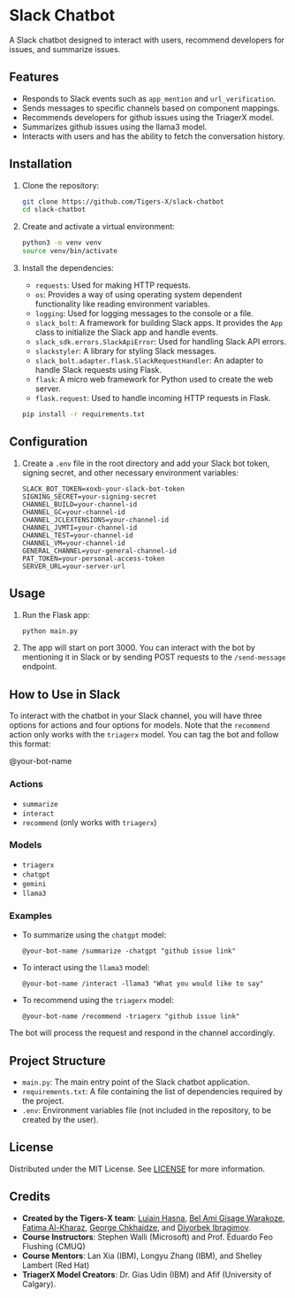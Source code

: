 # Slack Chatbot

A Slack chatbot designed to interact with users, recommend developers for issues, and summarize issues. 

## Features

- Responds to Slack events such as `app_mention` and `url_verification`.
- Sends messages to specific channels based on component mappings.
- Recommends developers for github issues using the TriagerX model.
- Summarizes github issues using the llama3 model.
- Interacts with users and has the ability to fetch the conversation history.


## Installation

1. Clone the repository:
    ```bash
    git clone https://github.com/Tigers-X/slack-chatbot
    cd slack-chatbot
    ```

2. Create and activate a virtual environment:
    ```bash
    python3 -m venv venv
    source venv/bin/activate
    ```

3. Install the dependencies:
    - `requests`: Used for making HTTP requests.
    - `os`: Provides a way of using operating system dependent functionality like reading environment variables.
    - `logging`: Used for logging messages to the console or a file.
    - `slack_bolt`: A framework for building Slack apps. It provides the `App` class to initialize the Slack app and handle events.
    - `slack_sdk.errors.SlackApiError`: Used for handling Slack API errors.
    - `slackstyler`: A library for styling Slack messages.
    - `slack_bolt.adapter.flask.SlackRequestHandler`: An adapter to handle Slack requests using Flask.
    - `flask`: A micro web framework for Python used to create the web server.
    - `flask.request`: Used to handle incoming HTTP requests in Flask.
    ```bash
    pip install -r requirements.txt
    ```
## Configuration

1. Create a `.env` file in the root directory and add your Slack bot token, signing secret, and other necessary environment variables:
    ```env
    SLACK_BOT_TOKEN=xoxb-your-slack-bot-token
    SIGNING_SECRET=your-signing-secret
    CHANNEL_BUILD=your-channel-id
    CHANNEL_GC=your-channel-id
    CHANNEL_JCLEXTENSIONS=your-channel-id
    CHANNEL_JVMTI=your-channel-id
    CHANNEL_TEST=your-channel-id
    CHANNEL_VM=your-channel-id
    GENERAL_CHANNEL=your-general-channel-id
    PAT_TOKEN=your-personal-access-token
    SERVER_URL=your-server-url
    ```

## Usage 

1. Run the Flask app:
    ```bash
    python main.py
    ```

2. The app will start on port 3000. You can interact with the bot by mentioning it in Slack or by sending POST requests to the `/send-message` endpoint.

## How to Use in Slack

To interact with the chatbot in your Slack channel, you will have three options for actions and four options for models. Note that the `recommend` action only works with the `triagerx` model. You can tag the bot and follow this format:

@your-bot-name <action> <model> <additional-parameters>

### Actions
- `summarize`
- `interact`
- `recommend` (only works with `triagerx`)

### Models
- `triagerx`
- `chatgpt`
- `gemini`
- `llama3`

### Examples

- To summarize using the `chatgpt` model:
    ```
    @your-bot-name /summarize -chatgpt "github issue link"
    ```

- To interact using the `llama3` model:
    ```
    @your-bot-name /interact -llama3 "What you would like to say"
    ```

- To recommend using the `triagerx` model:
    ```
    @your-bot-name /recommend -triagerx "github issue link"
    ```

The bot will process the request and respond in the channel accordingly.
## Project Structure

- `main.py`: The main entry point of the Slack chatbot application.
- `requirements.txt`: A file containing the list of dependencies required by the project.
- `.env`: Environment variables file (not included in the repository, to be created by the user).

## License
Distributed under the MIT License. See [LICENSE](LICENSE) for more information.

## Credits
- **Created by the Tigers-X team**: [Lujain Hasna](https://github.com/coolujain), [Bel Ami Gisage Warakoze](https://github.com/Belami02), [Fatima Al-Kharaz](https://github.com/ftm-2005), [George Chkhaidze](https://github.com/GioChkhaidze), and [Diyorbek Ibragimov](https://github.com/diyorbekibragimov).
- **Course Instructors**: Stephen Walli (Microsoft) and Prof. Eduardo Feo Flushing (CMUQ)
- **Course Mentors**: Lan Xia (IBM), Longyu Zhang (IBM), and Shelley Lambert (Red Hat)
- **TriagerX Model Creators**: Dr. Gias Udin (IBM) and Afif (University of Calgary).
